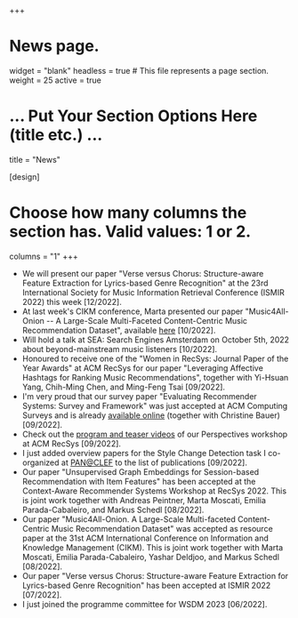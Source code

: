 +++
# News page.
widget = "blank"
headless = true  # This file represents a page section.
weight = 25 
active = true

# ... Put Your Section Options Here (title etc.) ...
title = "News"

[design]
  # Choose how many columns the section has. Valid values: 1 or 2.
  columns = "1"
+++
* We will present our paper "Verse versus Chorus: Structure-aware Feature Extraction for Lyrics-based Genre Recognition" at the 23rd International Society for Music Information Retrieval Conference (ISMIR 2022) this week [12/2022].   
* At last week's CIKM conference, Marta presented our paper "Music4All-Onion -- A Large-Scale Multi-Faceted Content-Centric Music Recommendation Dataset", available [here](https://dl.acm.org/doi/10.1145/3511808.3557656) [10/2022].  
* Will hold a talk at SEA: Search Engines Amsterdam on October 5th, 2022 about beyond-mainstream music listeners
  [10/2022].  
* Honoured to receive one of the "Women in RecSys: Journal Paper of the Year Awards" at ACM RecSys for our paper "Leveraging Affective Hashtags for Ranking Music Recommendations", together with Yi-Hsuan Yang, Chih-Ming Chen, and Ming-Feng Tsai [09/2022].  
* I'm very proud that our survey paper "Evaluating Recommender Systems: Survey and Framework" was just accepted at ACM Computing Surveys and is already [available online](https://dl.acm.org/doi/10.1145/3556536) (together with Christine Bauer) [09/2022]. 
* Check out the [program and teaser videos](https://perspectives-ws.github.io/2022/) of our Perspectives workshop at ACM RecSys [09/2022].  
* I just added overview papers for the Style Change Detection task I co-organized at [PAN@CLEF](https://pan.webis.de) to
  the list of publications [09/2022].  
* Our paper "Unsupervised Graph Embeddings for Session-based Recommendation with Item Features" has been accepted at the
  Context-Aware Recommender Systems Workshop at RecSys 2022. This is joint work together with Andreas Peintner, Marta
Moscati, Emilia Parada-Cabaleiro, and Markus Schedl [08/2022].  
* Our paper "Music4All-Onion. A Large-Scale Multi-faceted Content-Centric Music Recommendation Dataset" was accepted as resource paper at the 31st ACM International Conference on Information and Knowledge Management (CIKM). This is joint work together with Marta Moscati, Emilia Parada-Cabaleiro, Yashar Deldjoo, and Markus Schedl [08/2022].  
* Our paper "Verse versus Chorus: Structure-aware Feature Extraction for Lyrics-based Genre Recognition" has been
  accepted at ISMIR 2022 [07/2022].  
* I just joined the programme committee for WSDM 2023 [06/2022].  
